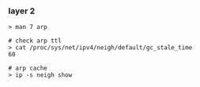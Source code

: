 ### layer 2
```shell
> man 7 arp

# check arp ttl
> cat /proc/sys/net/ipv4/neigh/default/gc_stale_time
60

# arp cache
> ip -s neigh show
```
